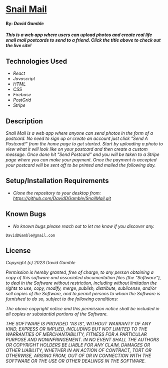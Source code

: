 # [Snail Mail](https://www.snailmail.dev)

#### By: _**David Gamble**_

#### _This is a web app where users can upload photos and create real life snail mail postcards to send to a friend.  Click the title above to check out the live site!_

## Technologies Used

* _React_
* _Javascript_
* _HTML_
* _CSS_
* _Firebase_
* _PostGrid_
* _Stripe_

## Description

_Snail Mail is a web app where anyone can send photos in the form of a postcard.  No need to sign up or create an account just click "Send A Postcard!" from the home page to get started.  Start by uploading a photo to view what it will look like on your postcard and then create a custom message.  Once done hit "Send Postcard" and you will be taken to a Stripe page where you can make your payment.  Once the payment is accepted your postcard will be sent off to be printed and mailed the following day._

## Setup/Installation Requirements

* _Clone the repository to your desktop from: https://github.com/DavidDGamble/SnailMail.git_

## Known Bugs

* _No known bugs please reach out to let me know if you discover any._
```
DavidDGamble@gmail.com
```

## License

_Copyright (c) 2023 David Gamble_

_Permission is hereby granted, free of charge, to any person obtaining a copy of this software and associated documentation files (the "Software"), to deal in the Software without restriction, including without limitation the rights to use, copy, modify, merge, publish, distribute, sublicense, and/or sell copies of the Software, and to permit persons to whom the Software is furnished to do so, subject to the following conditions:_

_The above copyright notice and this permission notice shall be included in all copies or substantial portions of the Software._

_THE SOFTWARE IS PROVIDED "AS IS", WITHOUT WARRANTY OF ANY KIND, EXPRESS OR IMPLIED, INCLUDING BUT NOT LIMITED TO THE WARRANTIES OF MERCHANTABILITY, FITNESS FOR A PARTICULAR PURPOSE AND NONINFRINGEMENT. IN NO EVENT SHALL THE AUTHORS OR COPYRIGHT HOLDERS BE LIABLE FOR ANY CLAIM, DAMAGES OR OTHER LIABILITY, WHETHER IN AN ACTION OF CONTRACT, TORT OR OTHERWISE, ARISING FROM, OUT OF OR IN CONNECTION WITH THE SOFTWARE OR THE USE OR OTHER DEALINGS IN THE SOFTWARE._
